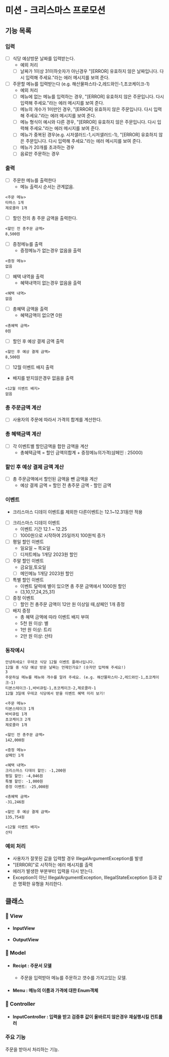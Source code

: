 # 미션 - 크리스마스 프로모션

## 기능 목록

### 입력
-[ ] 식당 예상방문 날짜를 입력받는다.
    - 예외 처리
    - [ ] 날짜가 1이상 31이하숫자가 아닌경우  "[ERROR] 유효하지 않은 날짜입니다. 다시 입력해 주세요."라는 에러 메시지를 보여 준다.
-[ ] 주문할 메뉴를 입력받는다 (e.g. 해산물파스타-2,레드와인-1,초코케이크-1)
  - 예외 처리
  - [ ] 메뉴에 없는 메뉴를 입력하는 경우, "[ERROR] 유효하지 않은 주문입니다. 다시 입력해 주세요."라는 에러 메시지를 보여 준다.
  - [ ] 메뉴의 개수가 1미만인 경우, "[ERROR] 유효하지 않은 주문입니다. 다시 입력해 주세요."라는 에러 메시지를 보여 준다.
  - [ ] 메뉴 형식이 예시와 다른 경우,  "[ERROR] 유효하지 않은 주문입니다. 다시 입력해 주세요."라는 에러 메시지를 보여 준다.
  - [ ] 메뉴가 중복된 경우(e.g. 시저샐러드-1,시저샐러드-1), "[ERROR] 유효하지 않은 주문입니다. 다시 입력해 주세요."라는 에러 메시지를 보여 준다.
  - [ ] 메뉴가 20개를 초과하는 경우
  - [ ] 음료만 주문하는 경우
### 출력
-[ ] 주문한 메뉴를 출력한다
  - 메뉴 출력시 순서는 관계없음.
```
<주문 메뉴>    
타파스 1개    
제로콜라 1개
```
-[ ] 할인 전의 총 주문 금액을 출력한다.
```
<할인 전 총주문 금액>  
8,500원
```
 
-[ ] 증정메뉴를 출력 
  - 증정메뉴가 없는경우 없음을 출력
```
<증정 메뉴>  
없음
```
-[ ] 혜택 내역을 출력
  - 혜택내역이 없는경우 없음을 출력
```
<혜택 내역>
없음
```
-[ ] 총혜택 금액을 출력
    - 혜택금액이 없으면 0원
```
<총혜택 금액>
0원
```
-[ ] 할인 후 예상 결제 금액 출력
```
<할인 후 예상 결제 금액>
8,500원
```
-[ ] 12월 이벤트 배지 출력
- 배지를 받지않은경우 없음을 출력
```
<12월 이벤트 배지>
없음
```

### 총 주문금액 계산
- [ ] 사용자의 주문에 따라서 가격의 합계를 계산한다. 
### 총 혜택금액 계산
- [ ] 각 이벤트별 할인금액을 합한 금액을 계산 
  - 총혜택금액 = 할인 금액의합계 + 증정메뉴의가격(샴페인 : 25000)
### 할인 후 예상 결제 금액 계산
- [ ] 총 주문금액에서 할인된 금액을 뺀 금액을 계산
  - 예상 결제 금액 = 할인 전 총주문 금액 - 할인 금액
### 이벤트
- 크리스마스 디데이 이벤트를 제외한 다른이벤트는 12.1~12.31동안 적용
- [ ] 크리스마스 디데이 이벤트
  - 이벤트 기간 12.1 ~ 12.25
  - [ ] 1000원으로 시작하여 25일까지 100원씩 증가
- [ ] 평일 할인 이벤트
  - 일요일 ~ 목요일
  - [ ] 디저트메뉴 1개당 2023원 할인
- [ ] 주말 할인 이벤트
  - 금요일,토요일
  -[ ] 메인메뉴 1개당 2023원 할인  
- [ ] 특별 할인 이벤트
  - 이벤트 달력에 별이 있으면 총 주문 금액에서 1000원 할인
  - (3,10,17,24,25,31)
- [ ] 증정 이벤트
  - [ ] 할인 전 총주문 금액이 12만 원 이상일 때,샴페인 1개 증정
- [ ] 배지 증정
  - 총 혜택 금액에 따라 이벤트 배지 부여
  - 5천 원 이상: 별
  - 1만 원 이상: 트리
  - 2만 원 이상: 산타

### 동작예시
```
안녕하세요! 우테코 식당 12월 이벤트 플래너입니다.
12월 중 식당 예상 방문 날짜는 언제인가요? (숫자만 입력해 주세요!)
3
주문하실 메뉴를 메뉴와 개수를 알려 주세요. (e.g. 해산물파스타-2,레드와인-1,초코케이크-1)
티본스테이크-1,바비큐립-1,초코케이크-2,제로콜라-1
12월 3일에 우테코 식당에서 받을 이벤트 혜택 미리 보기!
 
<주문 메뉴>
티본스테이크 1개
바비큐립 1개
초코케이크 2개
제로콜라 1개
 
<할인 전 총주문 금액>
142,000원
 
<증정 메뉴>
샴페인 1개
 
<혜택 내역>
크리스마스 디데이 할인: -1,200원
평일 할인: -4,046원
특별 할인: -1,000원
증정 이벤트: -25,000원
 
<총혜택 금액>
-31,246원
 
<할인 후 예상 결제 금액>
135,754원
 
<12월 이벤트 배지>
산타
```

### 예외 처리
- 사용자가 잘못된 값을 입력할 경우 IllegalArgumentException를 발생
- "[ERROR]"로 시작하는 에러 메시지를 출력  
- 에러가 발생한 부분부터 입력을 다시 받는다.
- Exception이 아닌 IllegalArgumentException, IllegalStateException 등과 같은 명확한 유형을 처리한다.


## 클래스
### 📁 View
- #### InputView
- #### OutputView
### 📁 Model
- #### Recipt : 주문서 모델
  - 주문을 입력받아 메뉴를 주문하고 갯수를 가지고있는 모델.
- #### Menu : 메뉴의 이름과 가격에 대한 Enum객체
### 📁 Controller
- #### InputController : 입력을 받고 검증후 값이 올바르지 않은경우 재실행시킬 컨트롤러
### 주요 기능
주문을 받아서 처리하는 기능. 